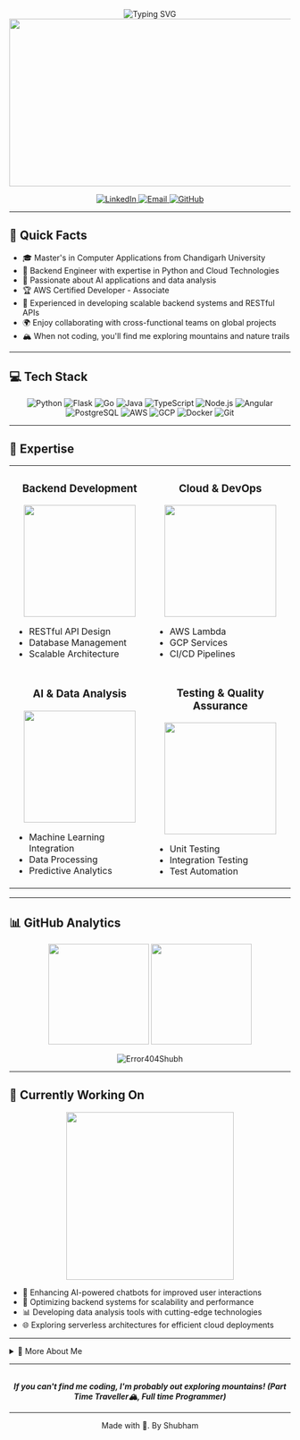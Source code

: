 <div align="center">
  <img src="https://readme-typing-svg.herokuapp.com?font=Fira+Code&size=40&duration=2000&pause=1000&color=22A699&center=true&vCenter=true&width=800&height=100&lines=Hello%2C+World!+I'm+Shubham+%F0%9F%91%8B;Backend+Engineer+%F0%9F%92%BB;Python+Developer+%F0%9F%90%8D;Cloud+Enthusiast+%E2%98%81%EF%B8%8F;Mountain+Traveler+%F0%9F%8F%94%EF%B8%8F" alt="Typing SVG" />
</div>

<div align="center">
  <img src="https://media.giphy.com/media/qgQUggAC3Pfv687qPC/giphy.gif" width="600" height="300" />
</div>

<p align="center">
  <a href="https://www.linkedin.com/in/shubh1203/">
    <img src="https://img.shields.io/badge/-LinkedIn-0077B5?style=for-the-badge&logo=linkedin&logoColor=white" alt="LinkedIn"/>
  </a>
  <a href="mailto:Shubham34670@gmail.com">
    <img src="https://img.shields.io/badge/-Email-D14836?style=for-the-badge&logo=gmail&logoColor=white" alt="Email"/>
  </a>
  <a href="https://github.com/Error404Shubh">
    <img src="https://img.shields.io/badge/-GitHub-181717?style=for-the-badge&logo=github&logoColor=white" alt="GitHub"/>
  </a>
</p>

---

## 🚀 Quick Facts

- 🎓 Master's in Computer Applications from Chandigarh University
- 💼 Backend Engineer with expertise in Python and Cloud Technologies
- 🌱 Passionate about AI applications and data analysis
- 🏆 AWS Certified Developer - Associate
- 🔧 Experienced in developing scalable backend systems and RESTful APIs
- 🌍 Enjoy collaborating with cross-functional teams on global projects
- 🏔️ When not coding, you'll find me exploring mountains and nature trails

---

## 💻 Tech Stack

<div align="center">

  ![Python](https://img.shields.io/badge/Python-3776AB?style=for-the-badge&logo=python&logoColor=white)
  ![Flask](https://img.shields.io/badge/Flask-000000?style=for-the-badge&logo=flask&logoColor=white)
  ![Go](https://img.shields.io/badge/Go-00ADD8?style=for-the-badge&logo=go&logoColor=white)
  ![Java](https://img.shields.io/badge/Java-ED8B00?style=for-the-badge&logo=java&logoColor=white)
  ![TypeScript](https://img.shields.io/badge/TypeScript-007ACC?style=for-the-badge&logo=typescript&logoColor=white)
  ![Node.js](https://img.shields.io/badge/Node.js-43853D?style=for-the-badge&logo=node.js&logoColor=white)
  ![Angular](https://img.shields.io/badge/Angular-DD0031?style=for-the-badge&logo=angular&logoColor=white)
  ![PostgreSQL](https://img.shields.io/badge/PostgreSQL-316192?style=for-the-badge&logo=postgresql&logoColor=white)
  ![AWS](https://img.shields.io/badge/Amazon_AWS-232F3E?style=for-the-badge&logo=amazon-aws&logoColor=white)
  ![GCP](https://img.shields.io/badge/Google_Cloud-4285F4?style=for-the-badge&logo=google-cloud&logoColor=white)
  ![Docker](https://img.shields.io/badge/Docker-2CA5E0?style=for-the-badge&logo=docker&logoColor=white)
  ![Git](https://img.shields.io/badge/Git-F05032?style=for-the-badge&logo=git&logoColor=white)

</div>

---

## 🌟 Expertise

<table>
  <tr>
    <td width="50%">
      <h3 align="center">Backend Development</h3>
      <p align="center">
        <img src="https://media.giphy.com/media/juua9i2c2fA0AIp2iq/giphy.gif" width="200" />
      </p>
      <ul>
        <li>RESTful API Design</li>
        <li>Database Management</li>
        <li>Scalable Architecture</li>
      </ul>
    </td>
    <td width="50%">
      <h3 align="center">Cloud & DevOps</h3>
      <p align="center">
        <img src="https://media.giphy.com/media/lP8xu5t2DLGG045H8F/giphy.gif" width="200" />
      </p>
      <ul>
        <li>AWS Lambda</li>
        <li>GCP Services</li>
        <li>CI/CD Pipelines</li>
      </ul>
    </td>
  </tr>
  <tr>
    <td width="50%">
      <h3 align="center">AI & Data Analysis</h3>
      <p align="center">
        <img src="https://media.giphy.com/media/8fRwPZtbWkkX6/giphy.gif" width="200" />
      </p>
      <ul>
        <li>Machine Learning Integration</li>
        <li>Data Processing</li>
        <li>Predictive Analytics</li>
      </ul>
    </td>
    <td width="50%">
      <h3 align="center">Testing & Quality Assurance</h3>
      <p align="center">
        <img src="https://media.giphy.com/media/BXVRf5GyMlElO/giphy.gif" width="200" />
      </p>
      <ul>
        <li>Unit Testing</li>
        <li>Integration Testing</li>
        <li>Test Automation</li>
      </ul>
    </td>
  </tr>
</table>

---

## 📊 GitHub Analytics

<p align="center">
  <img height="180em" src="https://github-readme-stats.vercel.app/api?username=Error404Shubh&show_icons=true&theme=algolia&include_all_commits=true&count_private=true"/>
  <img height="180em" src="https://github-readme-stats.vercel.app/api/top-langs/?username=Error404Shubh&layout=compact&langs_count=8&theme=algolia"/>
</p>

<p align="center">
  <img src="https://github-readme-streak-stats.herokuapp.com/?user=Error404Shubh&theme=algolia" alt="Error404Shubh" />
</p>

---

## 🎵 Currently Working On

<p align="center">
  <img src="https://media.giphy.com/media/xUA7bdpLxQhsSQdyog/giphy.gif" width="300" />
</p>

- 🤖 Enhancing AI-powered chatbots for improved user interactions
- 🚀 Optimizing backend systems for scalability and performance
- 📊 Developing data analysis tools with cutting-edge technologies
- 🌐 Exploring serverless architectures for efficient cloud deployments

---

<details>
  <summary>📌 More About Me</summary>
  <br>
  <p>
    As a backend engineer, I'm passionate about creating robust and efficient systems that power innovative applications. My experience spans from developing AI-integrated backends to implementing cloud-native solutions. I thrive on challenges and continuously seek to expand my technical expertise.

    I believe in the power of technology to solve complex problems and make a positive impact. Whether it's optimizing data processing pipelines or designing scalable architectures, I approach each project with enthusiasm and a commitment to excellence.

    When I'm not immersed in code, you'll likely find me scaling mountain peaks or trekking through scenic trails. This passion for outdoor adventure not only refreshes my mind but also inspires creative problem-solving in my technical work. The perseverance and strategic thinking required in mountaineering often translate into tackling complex coding challenges.

    I'm always open to collaborating on exciting projects or discussing innovative ideas in software development. Let's connect and create something amazing together!
  </p>
</details>

---

<div align="center">
  <br>
  <em><b>If you can't find me coding, I'm probably out exploring mountains! (Part Time Traveller🏔️, Full time Programmer)</b></em>
</div>

---

<div align="center">
 <p>Made with 💖. By Shubham</p>
</div>
